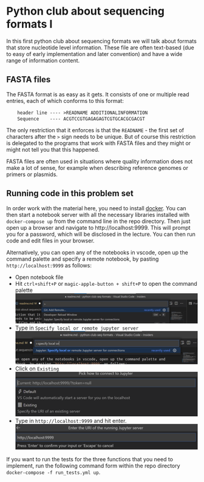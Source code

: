 # Python club about sequencing formats I

In this first python club about sequencing formats we will talk about formats that store nucleotide level information. These file are often text-based (due to easy of early implementation and later convention) and have a wide range of information content.

## FASTA files

The FASTA format is as easy as it gets. It consists of one or multiple read entries, each of which conforms to this format:

```
    header line ---- >READNAME ADDITIONALINFORMATION
    Sequence    ---- ACGTCCGTGAGAGAGTCGTGCACGCGACGT
```
The only restriction that it enforces is that the `READNAME` - the first set of characters after the `>` sign needs to be unique. But of course this restriction is delegated to the programs that work with FASTA files and they might or might not tell you that this happened.

FASTA files are often used in situations where quality information does not make a lot of sense, for example when describing reference genomes or primers or plasmids.

## Running code in this problem set

In order work with the material here, you need to install [docker](https://docs.docker.com/get-docker/). You can then start a notebook server with all the necessary libraries installed with `docker-compose up` from the command line in the repo directory. Then just open up a browser and navigate to http://localhost:9999. This will prompt you for a password, which will be disclosed in the lecture. You can then run code and edit files in your browser.

Alternatively, you can open any of the notebooks in vscode, open up the command palette and specify a remote notebook, by pasting `http://localhost:9999` as follows:

* Open notebook file
* Hit `ctrl+shift+P` or `magic-apple-button + shift+P` to open the command palette
    ![asdf](pictures/command_palette.png)
* Type in `Specify local or remote jupyter server` 
    ![asdf](pictures/specify_local_or_remote.png)
* Click on `Existing`
    ![asdf](pictures/existing.png)
* Type in `http://localhost:9999` and hit enter.
    ![asdf](pictures/localhost.png)

If you want to run the tests for the three functions that you need to implement, run the following command form within the repo directory `docker-compose -f run_tests.yml up`.